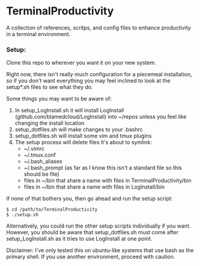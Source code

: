 # TerminalProductivity
A collection of references, scritps, and config files to enhance productivity in a terminal environment.

### Setup:

Clone this repo to wherever you want it on your new system.

Right now, there isn't really much configuration for a piecemeal installation, so if you don't want everything you may feel inclined to look at the setup\*.sh files to see what they do.

Some things you may want to be aware of:
1. In setup\_LogInstall.sh it will install LogInstall (github.com/blamedcloud/LogInstall) into ~/repos unless you feel like changing the install location
2. setup\_dotfiles.sh will make changes to your .bashrc
3. setup\_dotfiles.sh will install some vim and tmux plugins
4. The setup process will delete files it's about to symlink:
    * ~/.vimrc
    * ~/.tmux.conf
    * ~/.bash\_aliases
    * ~/.bash\_prompt (as far as I know this isn't a standard file so this should be file)
    * files in ~/bin that share a name with files in TerminalProductivity/bin
    * files in ~/bin that share a name with files in LogInstall/bin

If none of that bothers you, then go ahead and run the setup script:

    $ cd /path/to/TerminalProductivity
    $ ./setup.sh

Alternatively, you could run the other setup scripts individually if you want. However, you should be aware that setup\_dotfiles.sh must come after setup\_LogInstall.sh as it tries to use LogInstall at one point.

Disclaimer: I've only tested this on ubuntu-like systems that use bash as the primary shell. If you use another environment, proceed with caution.

